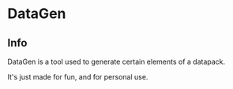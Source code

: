 DataGen
===

## Info
DataGen is a tool used to generate certain elements of a datapack.

It's just made for fun, and for personal use.